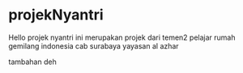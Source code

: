 # projekNyantri

Hello projek nyantri ini merupakan projek dari temen2 pelajar rumah gemilang indonesia cab surabaya yayasan al azhar

tambahan deh
